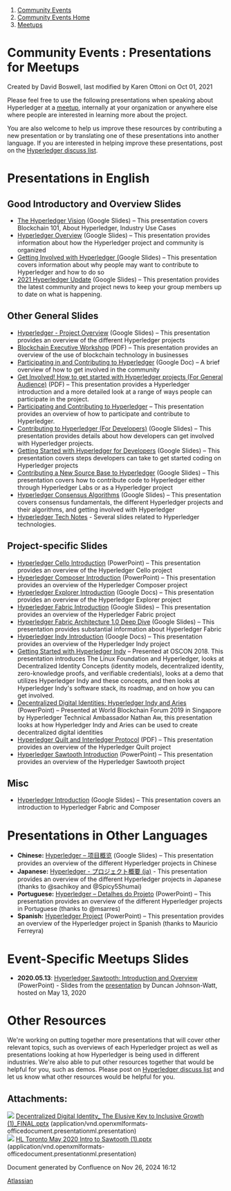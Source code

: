 1. [Community Events](index.html)
2. [Community Events Home](Community-Events-Home_21790731.html)
3. [Meetups](Meetups_21790901.html)

# Community Events : Presentations for Meetups

Created by David Boswell, last modified by Karen Ottoni on Oct 01, 2021

Please feel free to use the following presentations when speaking about Hyperledger at a [meetup](https://wiki.hyperledger.org/community/meetups "community:meetups"), internally at your organization or anywhere else where people are interested in learning more about the project.

You are also welcome to help us improve these resources by contributing a new presentation or by translating one of these presentations into another language. If you are interested in helping improve these presentations, post on the [Hyperledger discuss list](https://lists.hyperledger.org/g/discuss "https://lists.hyperledger.org/g/discuss").

# **Presentations in English**

## Good Introductory and Overview Slides

- [The Hyperledger Vision](https://docs.google.com/presentation/d/1yApb74bhpdXusfz2JmOwOVtlPeqhMCBvJVDGwa6Jv98/edit#slide=id.p1) (Google Slides) – This presentation covers Blockchain 101, About Hyperledger, Industry Use Cases
- [Hyperledger Overview](https://docs.google.com/presentation/d/1p6MmrUzOktAnOdVyAoXpLUZ12g7ELspitz-X2Io9RSU/edit#slide=id.p1) (Google Slides) – This presentation provides information about how the Hyperledger project and community is organized
- [Getting Involved with Hyperledger (](https://docs.google.com/presentation/d/15MzdhbZXyyftR9L4SA_SwpTEZxXTGXNHdyBpXdYyFI0/edit?usp=sharing)Google Slides) – This presentation covers information about why people may want to contribute to Hyperledger and how to do so
- [2021 Hyperledger Update](https://docs.google.com/presentation/d/1D0XXPR8GQfsGfA5BZ8_hkzGix3b5VcBmXf4y_kWNCtY/edit?usp=sharing) (Google Slides) – This presentation provides the latest community and project news to keep your group members up to date on what is happening.

## Other General Slides

- [Hyperledger - Project Overview](https://docs.google.com/presentation/d/1MqIKulo1wTDo3dAq7Zh1SCaBz7vXXw46Aus4bjbsaXs/edit#slide=id.p4) (Google Slides) – This presentation provides an overview of the different Hyperledger projects
- [Blockchain Executive Workshop](https://drive.google.com/open?id=10umgO5xzxaJY6MkZxaSL1y-bz696zXHn) (PDF) – This presentation provides an overview of the use of blockchain technology in businesses
- [Participating in and Contributing to Hyperledger](https://docs.google.com/presentation/d/1tgY2J9T5NHZTZr3c4t42FSE165SupYEtpNTqDgIEku4/edit#slide=id.g3c7f86fe2c_0_5) (Google Doc) – A brief overview of how to get involved in the community
- [Get Involved! How to get started with Hyperledger projects (For General Audience)](https://drive.google.com/open?id=1FKkqRe6YZVjlO3zUjBR0tuN0K45jr07d) (PDF) – This presentation provides a Hyperledger introduction and a more detailed look at a range of ways people can participate in the project.
- [Participating and Contributing to Hyperledger](https://drive.google.com/open?id=1tgY2J9T5NHZTZr3c4t42FSE165SupYEtpNTqDgIEku4) – This presentation provides an overview of how to participate and contribute to Hyperledger.
- [Contributing to Hyperledger (For Developers)](https://docs.google.com/presentation/d/1v618FB9b9qN_af62RB4bPfMwmyw7bWdPtwvvbKoAC8Y/edit#slide=id.g36320c4f82_0_533) (Google Slides) – This presentation provides details about how developers can get involved with Hyperledger projects.
- [Getting Started with Hyperledger for Developers](https://docs.google.com/presentation/d/1XDHuxuTHv3Y-BSag4NO3Ns_B3dxndPC--znGj3hrONE "https://docs.google.com/presentation/d/1XDHuxuTHv3Y-BSag4NO3Ns_B3dxndPC--znGj3hrONE") (Google Slides) – This presentation covers steps developers can take to get started coding on Hyperledger projects
- [Contributing a New Source Base to Hyperledger](https://docs.google.com/presentation/d/1O2v6t_TNoT8v0MswiwMr6ddE132eCNmK-m3KhD1pGGE/edit?usp=sharing) (Google Slides) – This presentation covers how to contribute code to Hyperledger either through Hyperledger Labs or as a Hyperledger project
- [Hyperledger Consensus Algorithms](https://drive.google.com/file/d/1HgAh5XhqMLfRxCTMfOXs-o90e83tl3t0/view?usp=sharing) (Google Slides) – This presentation covers consensus fundamentals, the different Hyperledger projects and their algorithms, and getting involved with Hyperledger
- [Hyperledger Tech Notes](https://github.com/yeasy/seminar-talk/tree/master/hyperledger-tech-notes "https://github.com/yeasy/seminar-talk/tree/master/hyperledger-tech-notes") - Several slides related to Hyperledger technologies.

## Project-specific Slides

- [Hyperledger Cello Introduction](https://docs.google.com/presentation/d/1sq4hnTRpH9qaPJe96f6Egx9LclbCC5KcQjnBmv2LO68 "https://docs.google.com/presentation/d/1sq4hnTRpH9qaPJe96f6Egx9LclbCC5KcQjnBmv2LO68") (PowerPoint) – This presentation provides an overview of the Hyperledger Cello project
- [Hyperledger Composer Introduction](https://drive.google.com/open?id=1Xxmu3lHsVcLVDz4TuPRQQvCUOM1tUUoG) (PowerPoint) – This presentation provides an overview of the Hyperledger Composer project
- [Hyperledger Explorer Introduction](https://docs.google.com/presentation/d/e/2PACX-1vQlhbtxwgCOTJ22bacHqY5GpXR_Ucl9EJZKov2RzxlGYZXmi889X6yMW4Hzh6Rjzu4bh0qyYKYTZSF5/pub?start=false&loop=false&delayms=3000) (Google Docs) – This presentation provides an overview of the Hyperledger Explorer project
- [Hyperledger Fabric Introduction](https://docs.google.com/presentation/d/1ZhZOydS4iQQumTcUg2ZH-ubvQ_WwJahvwBz9j_tog3g/edit#slide=id.p1) (Google Slides) – This presentation provides an overview of the Hyperledger Fabric project
- [Hyperledger Fabric Architecture 1.0 Deep Dive](https://docs.google.com/presentation/d/1p-5obfijoC1gBn9_FcUfOI7QytX8Oacekz9THd4-e00/edit "https://docs.google.com/presentation/d/1p-5obfijoC1gBn9_FcUfOI7QytX8Oacekz9THd4-e00/edit") (Google Slides) – This presentation provides substantial information about Hyperledger Fabric
- [Hyperledger Indy Introduction](https://docs.google.com/presentation/d/1BG_rf6T0zon5D1OtZZH7jT5eQYWU5fitnvhF5LSTcKI/edit#slide=id.p) (Google Docs) – This presentation provides an overview of the Hyperledger Indy project
- [Getting Started with Hyperledger Indy](https://bit.ly/oscon-2018-hyperledger-indy "https://bit.ly/oscon-2018-hyperledger-indy") – Presented at OSCON 2018. This presentation introduces The Linux Foundation and Hyperledger, looks at Decentralized Identity Concepts (identity models, decentralized identity, zero-knowledge proofs, and verifiable credentials), looks at a demo that utilizes Hyperledger Indy and these concepts, and then looks at Hyperledger Indy's software stack, its roadmap, and on how you can get involved.
- [Decentralized Digital Identities: Hyperledger Indy and Aries](attachments/21790911/21791267.pptx) (PowerPoint) – Presented at World Blockchain Forum 2019 in Singapore by Hyperledger Technical Ambassador Nathan Aw, this presentation looks at how Hyperledger Indy and Aries can be used to create decentralized digital identities
- [Hyperledger Quilt and Interledger Protocol](https://s3-ap-southeast-1.amazonaws.com/mredmundto-others/Hyperledger+Quilt+and+Interledger+Protocol+.pdf) (PDF) – This presentation provides an overview of the Hyperledger Quilt project
- [Hyperledger Sawtooth Introduction](https://www.dropbox.com/s/ofe0eaqu32dyqla/HyperledgerSawtooth-2018-02.2.pptx?dl=0) (PowerPoint) – This presentation provides an overview of the Hyperledger Sawtooth project

## Misc

- [Hyperledger Introduction](https://docs.google.com/presentation/d/1YUEz2Npkc_Ng5qCS919WDJVu7kJqMdPQJXdS7zZMRc4/edit?usp=sharing) (Google Slides) – This presentation covers an introduction to Hyperledger Fabric and Composer

# **Presentations in Other Languages**

- **Chinese:** [Hyperledger – 项目概览](https://docs.google.com/presentation/d/1Fq2TytigQh54yD1oL0L9XKIcve6kR9NrvFfhGSVGxJs/edit#slide=id.g2f42822d40_2_30) (Google Slides) – This presentation provides an overview of the different Hyperledger projects in Chinese
- **Japanese:** [Hyperledger - プロジェクト概要 (ja)](https://docs.google.com/presentation/d/1V_3fmSmuUPvABGJZyX43eqQkwvHvaP8GkidqLTCIZPM/edit#slide=id.g31f5e41b30_2_30) - This presentation provides an overview of the different Hyperledger projects in Japanese (thanks to @sachikoy and @Spicy5Shumai)
- **Portuguese:** [Hyperledger – Detalhes do Projeto](https://drive.google.com/open?id=1vBq_VGYwFiT_PCs0zB1MeVhP0X0Q5tF_) (PowerPoint) – This presentation provides an overview of the different Hyperledger projects in Portuguese (thanks to @msarres)
- **Spanish:** [Hyperledger Project](https://drive.google.com/open?id=1QPHMc79MKSnqhOv6bK-77jePba8sdfsZ) (PowerPoint) – This presentation provides an overview of the Hyperledger project in Spanish (thanks to Mauricio Ferreyra)

# **Event-Specific Meetups Slides**

- **2020.05.13**: [Hyperledger Sawtooth: Introduction and Overview](https://lf-hyperledger.atlassian.net/wiki/download/attachments/21790911/HL%20Toronto%20May%202020%20Intro%20to%20Sawtooth.pptx?api=v2) (PowerPoint) - Slides from the [presentation](https://www.meetup.com/Hyperledger-Toronto/events/270394008/) by Duncan Johnson-Watt, hosted on May 13, 2020

# **Other Resources**

We're working on putting together more presentations that will cover other relevant topics, such as overviews of each Hyperledger project as well as presentations looking at how Hyperledger is being used in different industries. We're also able to put other resources together that would be helpful for you, such as demos. Please post on [Hyperledger discuss list](https://lists.hyperledger.org/g/discuss "https://lists.hyperledger.org/g/discuss") and let us know what other resources would be helpful for you.

## Attachments:

![](images/icons/bullet_blue.gif) [Decentralized Digital Identity_ The Elusive Key to Inclusive Growth (1)\_FINAL.pptx](attachments/21790911/21791267.pptx) (application/vnd.openxmlformats-officedocument.presentationml.presentation)  
![](images/icons/bullet_blue.gif) [HL Toronto May 2020 Intro to Sawtooth (1).pptx](attachments/21790911/21791511.pptx) (application/vnd.openxmlformats-officedocument.presentationml.presentation)

Document generated by Confluence on Nov 26, 2024 16:12

[Atlassian](http://www.atlassian.com/)
